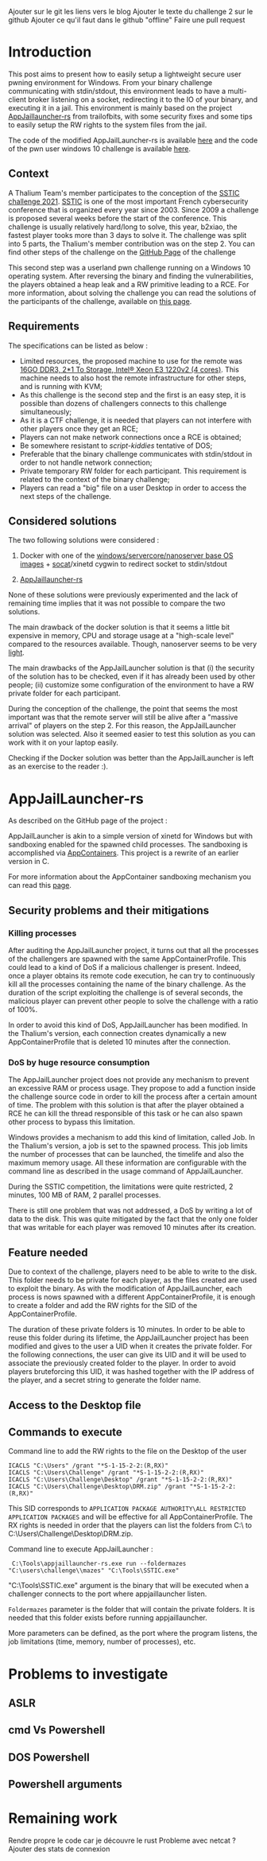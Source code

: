 Ajouter sur le git les liens vers le blog
Ajouter le texte du challenge 2 sur le github
Ajouter ce qu'il faut dans le github "offline"
Faire une pull request


# Introduction

This post aims to present how to easily setup a lightweight secure user pwning environment for Windows. From your binary challenge communicating with stdin/stdout, this environment leads to have a multi-client broker listening on a socket, redirecting it to the IO of your binary, and executing it in a jail. This environment is mainly based on the project [AppJaillauncher-rs](https://github.com/trailofbits/AppJailLauncher-rs) from trailofbits, with some security fixes and some tips to easily setup the RW rights to the system files from the jail.

The code of the modified AppJailLauncher-rs is available [here](https://github.com/challengeSSTIC2021/appjaillauncher-rs) and the code of the pwn user windows 10 challenge is available [here](https://github.com/challengeSSTIC2021/Step2_challenge).


## Context 

A Thalium Team's member participates to the conception of the [SSTIC challenge 2021](https://www.sstic.org/2021/challenge_en/). [SSTIC](https://www.sstic.org/) is one of the most important French cybersecurity conference that is organized every year since 2003. Since 2009 a challenge is proposed several weeks before the start of the conference. This challenge is usually relatively hard/long to solve, this year, b2xiao, the fastest player tooks more than 3 days to solve it. The challenge was split into 5 parts, the Thalium's member contribution was on the step 2. You can find other steps of the challenge on the [GitHub Page](https://github.com/challengeSSTIC2021) of the challenge 

This second step was a userland pwn challenge running on a Windows 10 operating system. After reversing the binary and finding the vulnerabilities, the players obtained a heap leak and a RW primitive leading to a RCE. For more information, about solving the challenge you can read the solutions of the participants of the challenge, available on [this page](https://www.sstic.org/2021/challenge/).


## Requirements

The specifications can be listed as below : 

* Limited resources, the proposed machine to use for the remote was [16GO DDR3, 2*1 To Storage, Intel® Xeon E3 1220v2 (4 cores)](https://www.scaleway.com/fr/dedibox/start/start-1-l/). This machine needs to also host the remote infrastructure for other steps, and is running with KVM;
* As this challenge is the second step and the first is an easy step, it is possible than dozens of challengers connects to this challenge simultaneously;
* As it is a CTF challenge, it is needed that players can not interfere with other players once they get an RCE;
* Players can not make network connections once a RCE is obtained;
* Be somewhere resistant to *script-kiddies* tentative of DOS;
* Preferable that the binary challenge communicates with stdin/stdout in order to not handle network connection;
* Private temporary RW folder for each participant. This requirement is related to the context of the binary challenge;
* Players can read a "big" file on a user Desktop in order to access the next steps of the challenge.



## Considered solutions

The two following solutions were considered :

1. Docker with one of the [windows/servercore/nanoserver base OS images](https://hub.docker.com/_/microsoft-windows-base-os-images) + [socat](https://sourceforge.net/projects/unix-utils/files/socat/1.7.3.2/)/xinetd cygwin to redirect socket to stdin/stdout

2. [AppJaillauncher-rs](https://github.com/trailofbits/AppJailLauncher-rs)

None of these solutions were previously experimented and the lack of remaining time implies that it was not possible to compare the two solutions. 

The main drawback of the docker solution is that it seems a little bit expensive in memory, CPU and storage usage at a "high-scale level" compared to the resources available. Though, nanoserver seems to be very [light](https://docs.microsoft.com/en-us/virtualization/windowscontainers/deploy-containers/system-requirements). 

The main drawbacks of the AppJailLauncher solution is that (i) the security of the solution has to be checked, even if it has already been used by other people; (ii) customize some configuration of the environment to have a RW private folder for each participant.

During the conception of the challenge, the point that seems the most important was that the remote server will still be alive after a "massive arrival" of players on the step 2. For this reason, the AppJailLauncher solution was selected. Also it seemed easier to test this solution as you can work with it on your laptop easily.

Checking if the Docker solution was better than the AppJailLauncher is left as an exercise to the reader :).


# AppJailLauncher-rs

As described on the GitHub page of the project : 

AppJailLauncher is akin to a simple version of xinetd for Windows but with sandboxing enabled for the spawned child processes. The sandboxing is accomplished via [AppContainers](https://docs.microsoft.com/en-us/windows/win32/secauthz/appcontainer-isolation). This project is a rewrite of an earlier version in C.

For more information about the AppContainer sandboxing mechanism you can read this [page](https://docs.microsoft.com/en-us/windows/win32/secauthz/appcontainer-isolation).

## Security problems and their mitigations


### Killing processes

After auditing the AppJailLauncher project, it turns out that all the processes of the challengers are spawned with the same AppContainerProfile. This could lead to a kind of DoS if a malicious challenger is present. Indeed, once a player obtains its remote code execution, he can try to continuously kill all the processes containing the name of the binary challenge. As the duration of the script exploiting the challenge is of several seconds, the malicious player can prevent other people to solve the challenge with a ratio of 100%.

In order to avoid this kind of DoS, AppJailLauncher has been modified. In the Thalium's version, each connection creates dynamically a new AppContainerProfile that is deleted 10 minutes after the connection.

### DoS by huge resource consumption

The AppJailLauncher project does not provide any mechanism to prevent an excessive RAM or process usage. They propose to add a function inside the challenge source code in order to kill the process after a certain amount of time. The problem with this solution is that after the player obtained a RCE he can kill the thread responsible of this task or he can also spawn other process to bypass this limitation.

Windows provides a mechanism to add this kind of limitation, called Job. In the Thalium's version, a job is set to the spawned process. This job limits the number of processes that can be launched, the timelife and also the maximum memory usage. All these information are configurable with the command line as described in the usage command of AppJailLauncher.

During the SSTIC competition, the limitations were quite restricted, 2 minutes, 100 MB of RAM, 2 parallel processes.

There is still one problem that was not addressed, a DoS by writing a lot of data to the disk. This was quite mitigated by the fact that the only one folder that was writable for each player was removed 10 minutes after its creation. 


## Feature needed

Due to context of the challenge, players need to be able to write to the disk. This folder needs to be private for each player, as the files created are used to exploit the binary. As with the modification of AppJailLauncher, each process is nows spawned with a different AppContainerProfile, it is enough to create a folder and add the RW rights for the SID of the AppContainerProfile.

The duration of these private folders is 10 minutes. In order to be able to reuse this folder during its lifetime, the AppJailLauncher project has been modified and gives to the user a UID when it creates the private folder. For the following connections, the user can give its UID and it will be used to associate the previously created folder to the player. In order to avoid players bruteforcing this UID, it was hashed together with the IP address of the player, and a secret string to generate the folder name.


## Access to the Desktop file 


## Commands to execute

Command line to add the RW rights to the file on the Desktop of the user 

```
ICACLS "C:\Users" /grant "*S-1-15-2-2:(R,RX)"
ICACLS "C:\Users\Challenge" /grant "*S-1-15-2-2:(R,RX)"
ICACLS "C:\Users\Challenge\Desktop" /grant "*S-1-15-2-2:(R,RX)"
ICACLS "C:\Users\Challenge\Desktop\DRM.zip" /grant "*S-1-15-2-2:(R,RX)"
```

This SID corresponds to `APPLICATION PACKAGE AUTHORITY\ALL RESTRICTED APPLICATION PACKAGES` and will be effective for all AppContainerProfile. The RX rights is needed in order that the players can list the folders from C:\ to C:\Users\Challenge\Desktop\DRM.zip.


Command line to execute AppJailLauncher : 

```
 C:\Tools\appjaillauncher-rs.exe run --foldermazes "C:\users\challenge\\mazes" "C:\Tools\SSTIC.exe"
```

"C:\Tools\SSTIC.exe" argument is the binary that will be executed when a challenger connects to the port where appjaillauncher listen.

`Foldermazes` parameter is the folder that will contain the private folders. It is needed that this folder exists before running appjaillauncher.

More parameters can be defined, as the port where the program listens, the job limitations (time, memory, number of processes), etc.







# Problems to investigate 

## ASLR

## cmd Vs Powershell

## DOS Powershell

## Powershell arguments



# Remaining work

Rendre propre le code car je découvre le rust
Probleme avec netcat ?
Ajouter des stats de connexion 

